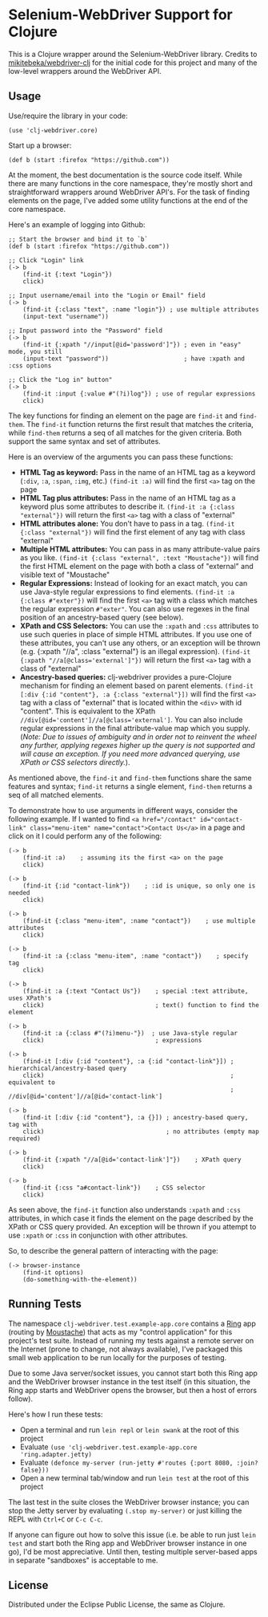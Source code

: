 # Selenium-WebDriver Support for Clojure

This is a Clojure wrapper around the Selenium-WebDriver library. Credits to [mikitebeka/webdriver-clj][webdriver-orig] for the initial code for this project and many of the low-level wrappers around the WebDriver API.

## Usage

Use/require the library in your code:

    (use 'clj-webdriver.core)

Start up a browser:

    (def b (start :firefox "https://github.com"))

At the moment, the best documentation is the source code itself. While there are many functions in the core namespace, they're mostly short and straightforward wrappers around WebDriver API's. For the task of finding elements on the page, I've added some utility functions at the end of the core namespace.

Here's an example of logging into Github:

    ;; Start the browser and bind it to `b`
    (def b (start :firefox "https://github.com"))
    
    ;; Click "Login" link
    (-> b
        (find-it {:text "Login"})
        click)
    
    ;; Input username/email into the "Login or Email" field
    (-> b
        (find-it {:class "text", :name "login"}) ; use multiple attributes
        (input-text "username"))
    
    ;; Input password into the "Password" field
    (-> b
        (find-it {:xpath "//input[@id='password']"}) ; even in "easy" mode, you still
        (input-text "password"))                     ; have :xpath and :css options
    
    ;; Click the "Log in" button"
    (-> b
        (find-it :input {:value #"(?i)log"}) ; use of regular expressions
        click)                         

The key functions for finding an element on the page are `find-it` and `find-them`. The `find-it` function returns the first result that matches the criteria, while `find-them` returns a seq of all matches for the given criteria. Both support the same syntax and set of attributes.

Here is an overview of the arguments you can pass these functions:

* **HTML Tag as keyword:** Pass in the name of an HTML tag as a keyword (`:div`, `:a`, `:span`, `:img`, etc.) `(find-it :a)` will find the first `<a>` tag on the page
* **HTML Tag plus attributes:** Pass in the name of an HTML tag as a keyword plus some attributes to describe it. `(find-it :a {:class "external"})` will return the first `<a>` tag with a class of "external"
* **HTML attributes alone:** You don't have to pass in a tag. `(find-it {:class "external"})` will find the first element of any tag with class "external"
* **Multiple HTML attributes:** You can pass in as many attribute-value pairs as you like. `(find-it {:class "external", :text "Moustache"})` will find the first HTML element on the page with both a class of "external" and visible text of "Moustache"
* **Regular Expressions:** Instead of looking for an exact match, you can use Java-style regular expressions to find elements. `(find-it :a {:class #"exter"})` will find the first `<a>` tag with a class which matches the regular expression `#"exter"`. You can also use regexes in the final position of an ancestry-based query (see below).
* **XPath and CSS Selectors:** You can use the `:xpath` and `:css` attributes to use such queries in place of simple HTML attributes. If you use one of these attributes, you can't use any others, or an exception will be thrown (e.g. {:xpath "//a", :class "external"} is an illegal expression). `(find-it {:xpath "//a[@class='external']"})` will return the first `<a>` tag with a class of "external"
* **Ancestry-based queries:** clj-webdriver provides a pure-Clojure mechanism for finding an element based on parent elements. `(find-it [:div {:id "content"}, :a {:class "external"}])` will find the first `<a>` tag with a class of "external" that is located within the `<div>` with id "content". This is equivalent to the XPath `//div[@id='content']//a[@class='external']`. You can also include regular expressions in the final attribute-value map which you supply. (*Note: Due to issues of ambiguity and in order not to reinvent the wheel any further, applying regexes higher up the query is not supported and will cause an exception. If you need more advanced querying, use XPath or CSS selectors directly.*).

As mentioned above, the `find-it` and `find-them` functions share the same features and syntax; `find-it` returns a single element, `find-them` returns a seq of all matched elements.

To demonstrate how to use arguments in different ways, consider the following example. If I wanted to find `<a href="/contact" id="contact-link" class="menu-item" name="contact">Contact Us</a>` in a page and click on it I could perform any of the following:

    (-> b
        (find-it :a)    ; assuming its the first <a> on the page
        click)
    
    (-> b
        (find-it {:id "contact-link"})    ; :id is unique, so only one is needed
        click)
    
    (-> b
        (find-it {:class "menu-item", :name "contact"})    ; use multiple attributes
        click)
    
    (-> b
        (find-it :a {:class "menu-item", :name "contact"})    ; specify tag
        click)
    
    (-> b
        (find-it :a {:text "Contact Us"})    ; special :text attribute, uses XPath's
        click)                               ; text() function to find the element
    
    (-> b
        (find-it :a {:class #"(?i)menu-"})  ; use Java-style regular
        click)                               ; expressions
    
    (-> b
        (find-it [:div {:id "content"}, :a {:id "contact-link"}]) ; hierarchical/ancestry-based query
        click)                                                    ; equivalent to
                                                                  ; //div[@id='content']//a[@id='contact-link']
    
    (-> b
        (find-it [:div {:id "content"}, :a {}]) ; ancestry-based query, tag with
        click)                                  ; no attributes (empty map required)
    
    (-> b
        (find-it {:xpath "//a[@id='contact-link']"})    ; XPath query
        click)
    
    (-> b
        (find-it {:css "a#contact-link"})    ; CSS selector
        click)

As seen above, the `find-it` function also understands `:xpath` and `:css` attributes, in which case it finds the element on the page described by the XPath or CSS query provided. An exception will be thrown if you attempt to use `:xpath` or `:css` in conjunction with other attributes.

So, to describe the general pattern of interacting with the page:

    (-> browser-instance
        (find-it options)
        (do-something-with-the-element))

## Running Tests

The namespace `clj-webdriver.test.example-app.core` contains a [Ring][ring-github] app (routing by [Moustache][moustache-github]) that acts as my "control application" for this project's test suite. Instead of running my tests against a remote server on the Internet (prone to change, not always available), I've packaged this small web application to be run locally for the purposes of testing.

Due to some Java server/socket issues, you cannot start both this Ring app and the WebDriver browser instance in the test itself (in this situation, the Ring app starts and WebDriver opens the browser, but then a host of errors follow).

Here's how I run these tests:

* Open a terminal and run `lein repl` or `lein swank` at the root of this project
* Evaluate `(use 'clj-webdriver.test.example-app.core 'ring.adapter.jetty)`
* Evaluate `(defonce my-server (run-jetty #'routes {:port 8080, :join? false}))`
* Open a new terminal tab/window and run `lein test` at the root of this project

The last test in the suite closes the WebDriver browser instance; you can stop the Jetty server by evaluating `(.stop my-server)` or just killing the REPL with `Ctrl+C` or `C-c C-c`.

If anyone can figure out how to solve this issue (i.e. be able to run just `lein test` and start both the Ring app and WebDriver browser instance in one go), I'd be most appreciative. Until then, testing multiple server-based apps in separate "sandboxes" is acceptable to me.

## License

Distributed under the Eclipse Public License, the same as Clojure.

[webdriver-orig]: https://github.com/mikitebeka/webdriver-clj
[ring-github]: https://github.com/mmcgrana/ring
[moustache-github]: https://github.com/cgrand/moustache
